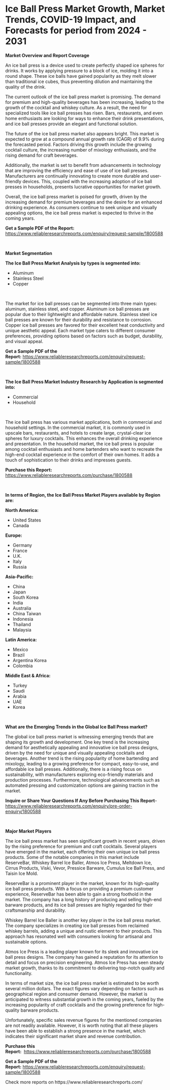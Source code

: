 <p><h1>Ice Ball Press Market Growth, Market Trends, COVID-19 Impact, and Forecasts for period from 2024 - 2031</h1></p><p><strong>Market Overview and Report Coverage</strong></p>
<p><p>An ice ball press is a device used to create perfectly shaped ice spheres for drinks. It works by applying pressure to a block of ice, molding it into a round shape. These ice balls have gained popularity as they melt slower than traditional ice cubes, thus preventing dilution and maintaining the quality of the drink.</p><p>The current outlook of the ice ball press market is promising. The demand for premium and high-quality beverages has been increasing, leading to the growth of the cocktail and whiskey culture. As a result, the need for specialized tools like ice ball presses has risen. Bars, restaurants, and even home enthusiasts are looking for ways to enhance their drink presentations, and ice ball presses provide an elegant and functional solution.</p><p>The future of the ice ball press market also appears bright. This market is expected to grow at a compound annual growth rate (CAGR) of 9.9% during the forecasted period. Factors driving this growth include the growing cocktail culture, the increasing number of mixology enthusiasts, and the rising demand for craft beverages.</p><p>Additionally, the market is set to benefit from advancements in technology that are improving the efficiency and ease of use of ice ball presses. Manufacturers are continually innovating to create more durable and user-friendly devices. This, coupled with the increasing adoption of ice ball presses in households, presents lucrative opportunities for market growth.</p><p>Overall, the ice ball press market is poised for growth, driven by the increasing demand for premium beverages and the desire for an enhanced drinking experience. As consumers continue to seek unique and visually appealing options, the ice ball press market is expected to thrive in the coming years.</p></p>
<p><strong>Get a Sample PDF of the Report:</strong> <a href="https://www.reliableresearchreports.com/enquiry/request-sample/1800588">https://www.reliableresearchreports.com/enquiry/request-sample/1800588</a></p>
<p>&nbsp;</p>
<p><strong>Market Segmentation</strong></p>
<p><strong>The Ice Ball Press Market Analysis by types is segmented into:</strong></p>
<p><ul><li>Aluminum</li><li>Stainless Steel</li><li>Copper</li></ul></p>
<p>&nbsp;</p>
<p><p>The market for ice ball presses can be segmented into three main types: aluminum, stainless steel, and copper. Aluminum ice ball presses are popular due to their lightweight and affordable nature. Stainless steel ice ball presses are known for their durability and resistance to corrosion. Copper ice ball presses are favored for their excellent heat conductivity and unique aesthetic appeal. Each market type caters to different consumer preferences, providing options based on factors such as budget, durability, and visual appeal.</p></p>
<p><strong>Get a Sample PDF of the Report:</strong>&nbsp;<a href="https://www.reliableresearchreports.com/enquiry/request-sample/1800588">https://www.reliableresearchreports.com/enquiry/request-sample/1800588</a></p>
<p>&nbsp;</p>
<p><strong>The Ice Ball Press Market Industry Research by Application is segmented into:</strong></p>
<p><ul><li>Commercial</li><li>Household</li></ul></p>
<p>&nbsp;</p>
<p><p>The ice ball press has various market applications, both in commercial and household settings. In the commercial market, it is commonly used in upscale bars, restaurants, and hotels to create large, crystal-clear ice spheres for luxury cocktails. This enhances the overall drinking experience and presentation. In the household market, the ice ball press is popular among cocktail enthusiasts and home bartenders who want to recreate the high-end cocktail experience in the comfort of their own homes. It adds a touch of sophistication to their drinks and impresses guests.</p></p>
<p><strong>Purchase this Report:</strong>&nbsp; <a href="https://www.reliableresearchreports.com/purchase/1800588">https://www.reliableresearchreports.com/purchase/1800588</a></p>
<p>&nbsp;</p>
<p><strong>In terms of Region, the Ice Ball Press Market Players available by Region are:</strong></p>
<p>
    <p> <strong> North America: </strong>
        <ul>
            <li>United States</li>
            <li>Canada</li>
        </ul>
        </p> 
    <p> <strong> Europe: </strong>
        <ul>
            <li>Germany</li>
            <li>France</li>
            <li>U.K.</li>
            <li>Italy</li>
            <li>Russia</li>
        </ul>
        </p> 
    <p> <strong> Asia-Pacific: </strong>
        <ul>
            <li>China</li>
            <li>Japan</li>
            <li>South Korea</li>
            <li>India</li>
            <li>Australia</li>
            <li>China Taiwan</li>
            <li>Indonesia</li>
            <li>Thailand</li>
            <li>Malaysia</li>
        </ul>
        </p> 
    <p> <strong> Latin America: </strong>
        <ul>
            <li>Mexico</li>
            <li>Brazil</li>
            <li>Argentina Korea</li>
            <li>Colombia</li>
        </ul>
        </p> 
    <p> <strong> Middle East & Africa: </strong>
        <ul>
            <li>Turkey</li>
            <li>Saudi</li>
            <li>Arabia</li>
            <li>UAE</li>
            <li>Korea</li>
        </ul>
    </p>
    </p>
<p>&nbsp;</p>
<p><strong>What are the Emerging Trends in the Global Ice Ball Press market?</strong></p>
<p><p>The global ice ball press market is witnessing emerging trends that are shaping its growth and development. One key trend is the increasing demand for aesthetically appealing and innovative ice ball press designs, driven by the need for unique and visually appealing cocktails and beverages. Another trend is the rising popularity of home bartending and mixology, leading to a growing preference for compact, easy-to-use, and affordable ice ball presses. Additionally, there is a rising focus on sustainability, with manufacturers exploring eco-friendly materials and production processes. Furthermore, technological advancements such as automated pressing and customization options are gaining traction in the market.</p></p>
<p><strong>Inquire or Share Your Questions If Any Before Purchasing This Report</strong>- <a href="https://www.reliableresearchreports.com/enquiry/pre-order-enquiry/1800588">https://www.reliableresearchreports.com/enquiry/pre-order-enquiry/1800588</a></p>
<p>&nbsp;</p>
<p><strong>Major Market Players</strong></p>
<p><p>The ice ball press market has seen significant growth in recent years, driven by the rising preference for premium and craft cocktails. Several players have emerged in the market, each offering their own unique ice ball press products. Some of the notable companies in this market include ReserveBar, Whiskey Barrel Ice Baller, Atmos Ice Press, Meltdown Ice, Cirrus Products, Viski, Vevor, Pressice Barware, Cumulus Ice Ball Press, and Taisin Ice Mold.</p><p>ReserveBar is a prominent player in the market, known for its high-quality ice ball press products. With a focus on providing a premium customer experience, ReserveBar has been able to gain a strong foothold in the market. The company has a long history of producing and selling high-end barware products, and its ice ball presses are highly regarded for their craftsmanship and durability.</p><p>Whiskey Barrel Ice Baller is another key player in the ice ball press market. The company specializes in creating ice ball presses from reclaimed whiskey barrels, adding a unique and rustic element to their products. This approach has resonated well with consumers looking for artisanal and sustainable options.</p><p>Atmos Ice Press is a leading player known for its sleek and innovative ice ball press designs. The company has gained a reputation for its attention to detail and focus on precision engineering. Atmos Ice Press has seen steady market growth, thanks to its commitment to delivering top-notch quality and functionality.</p><p>In terms of market size, the ice ball press market is estimated to be worth several million dollars. The exact figures vary depending on factors such as geographical region and consumer demand. However, the market is anticipated to witness substantial growth in the coming years, fueled by the increasing popularity of craft cocktails and the growing preference for high-quality barware products.</p><p>Unfortunately, specific sales revenue figures for the mentioned companies are not readily available. However, it is worth noting that all these players have been able to establish a strong presence in the market, which indicates their significant market share and revenue contribution.</p></p>
<p><strong>Purchase this Report:</strong>&nbsp;&nbsp;<a href="https://www.reliableresearchreports.com/purchase/1800588">https://www.reliableresearchreports.com/purchase/1800588</a></p>
<p></p>
<p><strong>Get a Sample PDF of the Report:</strong>&nbsp;<a href="https://www.reliableresearchreports.com/enquiry/request-sample/1800588">https://www.reliableresearchreports.com/enquiry/request-sample/1800588</a></p>
<p>Check more reports on https://www.reliableresearchreports.com/</p>